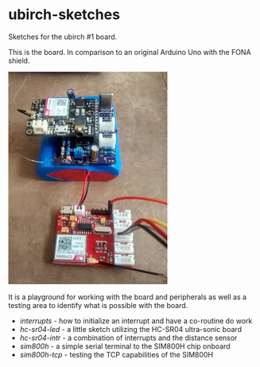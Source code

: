 # ubirch-sketches

Sketches for the ubirch #1 board.

This is the board. In comparison to an original Arduino Uno with the FONA shield.

![ubirch #1](docs/ubirch%231.jpg?raw=true)

It is a playground for working with the board and peripherals as well as a testing
area to identify what is possible with the board.

- *interrupts* - how to initialize an interrupt and have a co-routine do work
- *hc-sr04-led* - a little sketch utilizing the HC-SR04 ultra-sonic board
- *hc-sr04-intr* - a combination of interrupts and the distance sensor
- *sim800h* - a simple serial terminal to the SIM800H chip onboard
- *sim800h-tcp* - testing the TCP capabilities of the SIM800H
